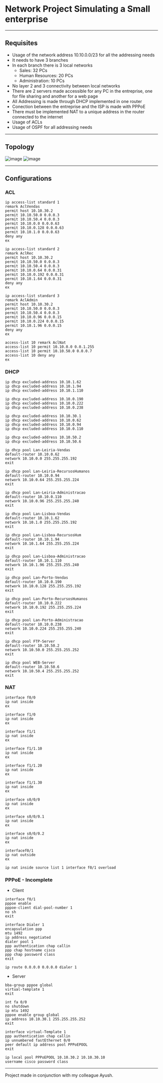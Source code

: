 # Network Project Simulating a Small enterprise
---
## **Requisites**
- Usage of the network address 10.10.0.0/23 for all the addressing needs
- It needs to have 3 branches
- In each branch there is 3 local networks
  - Sales: 32 PCs
  - Human Resources: 20 PCs
  - Administration: 10 PCs
- No layer 2 and 3 connectivity between local networks
- There are 2 servers made accessible for any PC in the entreprise, one for file sharing and another for a web page
- All Addressing is made through DHCP implemented in one router
- Conection between the entreprise and the ISP is made with PPPoE
- There must be implemented NAT to a unique address in the router connected to the internet
- Usage of ACLs
- Usage of OSPF for all addressing needs

--- 

## Topology
![image](https://user-images.githubusercontent.com/100608872/253207767-6e00223f-b22b-442d-ae27-e657e3e5bf51.png)
![image](https://user-images.githubusercontent.com/100608872/253208334-4f004c0a-2e9e-4518-b590-36f67f1fb828.png)

---

## Configurations

### ACL 

```Config
ip access-list standard 1
remark AclVendas
permit host 10.10.30.2
permit 10.10.50.0 0.0.0.3
permit 10.10.50.4 0.0.0.3
permit 10.10.0.0 0.0.0.63
permit 10.10.0.128 0.0.0.63
permit 10.10.1.0 0.0.0.63
deny any
ex

ip access-list standard 2
remark AclRec
permit host 10.10.30.2
permit 10.10.50.0 0.0.0.3
permit 10.10.50.4 0.0.0.3
permit 10.10.0.64 0.0.0.31
permit 10.10.0.192 0.0.0.31
permit 10.10.1.64 0.0.0.31
deny any
ex

ip access-list standard 3
remark AclAdmin
permit host 10.10.30.2
permit 10.10.50.0 0.0.0.3
permit 10.10.50.4 0.0.0.3
permit 10.10.0.96 0.0.0.15
permit 10.10.0.224 0.0.0.15
permit 10.10.1.96 0.0.0.15
deny any
ex

access-list 10 remark AclNat
access-list 10 permit 10.10.0.0 0.0.1.255
access-list 10 permit 10.10.50.0 0.0.0.7
access-list 10 deny any
ex
```

### DHCP

```config
ip dhcp excluded-address 10.10.1.62
ip dhcp excluded-address 10.10.1.94
ip dhcp excluded-address 10.10.1.110

ip dhcp excluded-address 10.10.0.190
ip dhcp excluded-address 10.10.0.222
ip dhcp excluded-address 10.10.0.238

ip dhcp excluded-address 10.10.30.1
ip dhcp excluded-address 10.10.0.62
ip dhcp excluded-address 10.10.0.94
ip dhcp excluded-address 10.10.0.110

ip dhcp excluded-address 10.10.50.2
ip dhcp excluded-address 10.10.50.6

ip dhcp pool Lan-Leiria-Vendas
default-router 10.10.0.62
network 10.10.0.0 255.255.255.192
exit

ip dhcp pool Lan-Leiria-RecursosHumanos
default-router 10.10.0.94
network 10.10.0.64 255.255.255.224
exit

ip dhcp pool Lan-Leiria-Administracao
default-router 10.10.0.110
network 10.10.0.96 255.255.255.240
exit

ip dhcp pool Lan-Lisboa-Vendas
default-router 10.10.1.62
network 10.10.1.0 255.255.255.192
exit

ip dhcp pool Lan-Lisboa-RecursosHum
default-router 10.10.1.94
network 10.10.1.64 255.255.255.224
exit

ip dhcp pool Lan-Lisboa-Administracao
default-router 10.10.1.110
network 10.10.1.96 255.255.255.240
exit

ip dhcp pool Lan-Porto-Vendas
default-router 10.10.0.190
network 10.10.0.128 255.255.255.192
exit

ip dhcp pool Lan-Porto-RecursosHumanos
default-router 10.10.0.222
network 10.10.0.192 255.255.255.224
exit

ip dhcp pool Lan-Porto-Administracao
default-router 10.10.0.238
network 10.10.0.224 255.255.255.240
exit

ip dhcp pool FTP-Server
default-router 10.10.50.2
network 10.10.50.0 255.255.255.252
exit

ip dhcp pool WEB-Server
default-router 10.10.50.6
network 10.10.50.4 255.255.255.252
exit
```

### NAT

```config
interface f0/0
ip nat inside
ex

interface f1/0
ip nat inside
ex

interface f1/1
ip nat inside
ex

interface f1/1.10
ip nat inside
ex

interface f1/1.20
ip nat inside
ex

interface f1/1.30
ip nat inside
ex

interface s0/0/0
ip nat inside
ex

interface s0/0/0.1
ip nat inside
ex

interface s0/0/0.2
ip nat inside
ex

interfacef0/1
ip nat outside
ex

ip nat inside source list 1 interface f0/1 overload
```

### PPPoE - Incomplete

- Client

```config
interface f0/1
pppoe enable
pppoe-client dial-pool-number 1
no sh
exit

interface Dialer 1
encapsulation ppp
mtu 1492
ip address negotiated
dialer pool 1
ppp authentication chap callin
ppp chap hostname cisco
ppp chap password class
exit

ip route 0.0.0.0 0.0.0.0 dialer 1
```
- Server

```config
bba-group pppoe global
virtual-template 1
exit

int fa 0/0
no shutdown
ip mtu 1492
pppoe enable group global
ip address 10.10.30.1 255.255.255.252
exit

interface virtual-Template 1
ppp authentication chap callin
ip unnumbered fastEthernet 0/0
peer default ip address pool PPPoEPOOL
exit

ip local pool PPPoEPOOL 10.10.30.2 10.10.30.10
username cisco password class
```
---

Project made in conjunction with my colleague Ayush.
